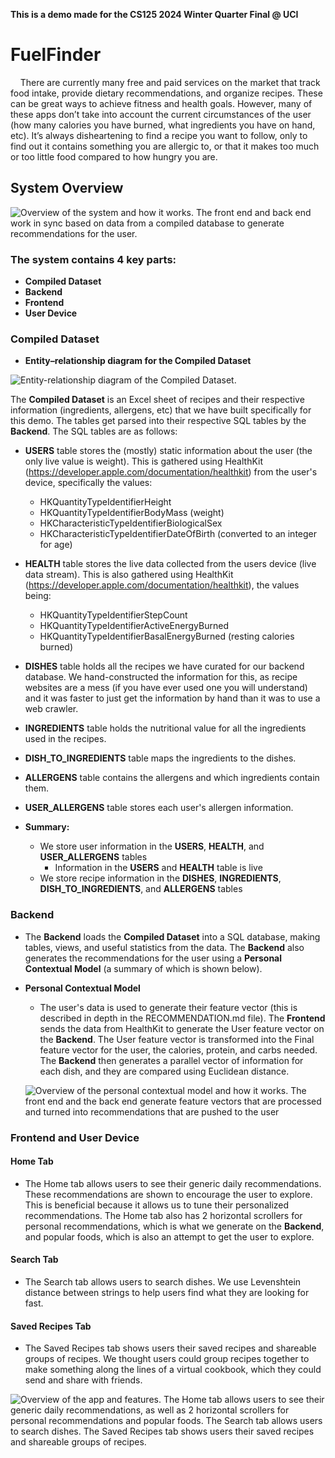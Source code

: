 **This is a demo made for the CS125 2024 Winter Quarter Final @ UCI**

# FuelFinder

&nbsp;&nbsp;&nbsp;&nbsp;There are currently many free and paid services on the market that track food intake, provide dietary recommendations, and organize recipes. These can be great ways to achieve fitness and health goals. However, many of these apps don’t take into account the current circumstances of the user (how many calories you have burned, what ingredients you have on hand, etc). It’s always disheartening to find a recipe you want to follow, only to find out it contains something you are allergic to, or that it makes too much or too little food compared to how hungry you are.

## System Overview

![Overview of the system and how it works. The front end and back end work in sync based on data from a compiled database to generate recommendations for the user.](https://github.com/Drew-1771/FuelFinder/blob/main/assets/cs125_system_diagram.png?raw=true)

### The system contains 4 key parts:

- **Compiled Dataset**
- **Backend**
- **Frontend**
- **User Device**

### Compiled Dataset

- **Entity–relationship diagram for the Compiled Dataset**

![Entity-relationship diagram of the Compiled Dataset.](https://github.com/Drew-1771/FuelFinder/blob/main/assets/cs125_ER_Diagram.png?raw=true)

The **Compiled Dataset** is an Excel sheet of recipes and their respective information (ingredients, allergens, etc) that we have built specifically for this demo. The tables get parsed into their respective SQL tables by the **Backend**. The SQL tables are as follows:

- **USERS** table stores the (mostly) static information about the user (the only live value is weight). This is gathered using HealthKit (https://developer.apple.com/documentation/healthkit) from the user's device, specifically the values:

  - HKQuantityTypeIdentifierHeight
  - HKQuantityTypeIdentifierBodyMass (weight)
  - HKCharacteristicTypeIdentifierBiologicalSex
  - HKCharacteristicTypeIdentifierDateOfBirth (converted to an integer for age)

- **HEALTH** table stores the live data collected from the users device (live data stream). This is also gathered using HealthKit (https://developer.apple.com/documentation/healthkit), the values being:

  - HKQuantityTypeIdentifierStepCount
  - HKQuantityTypeIdentifierActiveEnergyBurned
  - HKQuantityTypeIdentifierBasalEnergyBurned (resting calories burned)

- **DISHES** table holds all the recipes we have curated for our backend database. We hand-constructed the information for this, as recipe websites are a mess (if you have ever used one you will understand) and it was faster to just get the information by hand than it was to use a web crawler.

- **INGREDIENTS** table holds the nutritional value for all the ingredients used in the recipes.

- **DISH_TO_INGREDIENTS** table maps the ingredients to the dishes.

- **ALLERGENS** table contains the allergens and which ingredients contain them.
- **USER_ALLERGENS** table stores each user's allergen information.

- **Summary:**

  - We store user information in the **USERS**, **HEALTH**, and **USER_ALLERGENS** tables
    - Information in the **USERS** and **HEALTH** table is live
  - We store recipe information in the **DISHES**, **INGREDIENTS**, **DISH_TO_INGREDIENTS**, and **ALLERGENS** tables

### Backend

- The **Backend** loads the **Compiled Dataset** into a SQL database, making tables, views, and useful statistics from the data. The **Backend** also generates the recommendations for the user using a **Personal Contextual Model** (a summary of which is shown below).

* **Personal Contextual Model**

  - The user's data is used to generate their feature vector (this is described in depth in the RECOMMENDATION.md file). The **Frontend** sends the data from HealthKit to generate the User feature vector on the **Backend**. The User feature vector is transformed into the Final feature vector for the user, the calories, protein, and carbs needed. The **Backend** then generates a parallel vector of information for each dish, and they are compared using Euclidean distance.

  ![Overview of the personal contextual model and how it works. The front end and the back end generate feature vectors that are processed and turned into recommendations that are pushed to the user](https://github.com/Drew-1771/FuelFinder/blob/main/assets/cs125_recommendation_diagram.png?raw=true)

### Frontend and User Device

#### Home Tab

- The Home tab allows users to see their generic daily recommendations. These recommendations are shown to encourage the user to explore. This is beneficial because it allows us to tune their personalized recommendations. The Home tab also has 2 horizontal scrollers for personal recommendations, which is what we generate on the **Backend**, and popular foods, which is also an attempt to get the user to explore.

#### Search Tab

- The Search tab allows users to search dishes. We use Levenshtein distance between strings to help users find what they are looking for fast.

#### Saved Recipes Tab

- The Saved Recipes tab shows users their saved recipes and shareable groups of recipes. We thought users could group recipes together to make something along the lines of a virtual cookbook, which they could send and share with friends.

![Overview of the app and features. The Home tab allows users to see their generic daily recommendations, as well as 2 horizontal scrollers for personal recommendations and popular foods. The Search tab allows users to search dishes. The Saved Recipes tab shows users their saved recipes and shareable groups of recipes.](https://github.com/Drew-1771/FuelFinder/blob/main/assets/cs125_app_diagram.png?raw=true)
